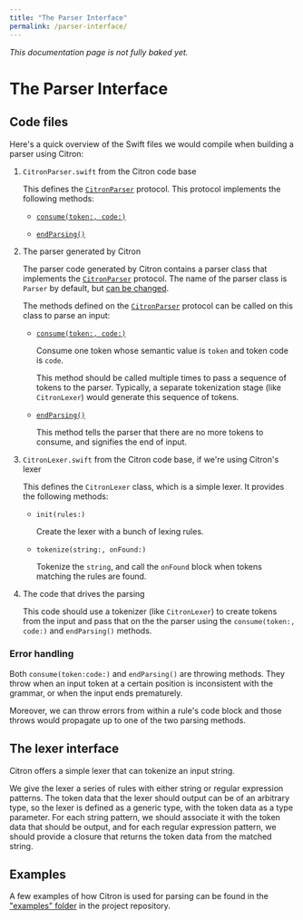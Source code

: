```yaml
---
title: "The Parser Interface"
permalink: /parser-interface/
---
```


_This documentation page is not fully baked yet._

# The Parser Interface

## Code files

Here's a quick overview of the Swift files we would compile when
building a parser using Citron:

 1. `CitronParser.swift` from the Citron code base

    This defines the [`CitronParser`] protocol. This
    protocol implements the following methods:

      - [`consume(token:, code:)`]

      - [`endParsing()`]

 2. The parser generated by Citron

    The parser code generated by Citron contains a parser class that
    implements the [`CitronParser`] protocol. The name of the parser class
    is `Parser` by default, but [can be
    changed](../grammar-file/#class_name).

    The methods defined on the [`CitronParser`] protocol can be called on
    this class to parse an input:

      - [`consume(token:, code:)`]

        Consume one token whose semantic value is `token` and token code
        is `code`.

        This method should be called multiple times to pass a sequence
        of tokens to the parser. Typically, a separate tokenization
        stage (like `CitronLexer`) would generate this sequence of
        tokens.

      - [`endParsing()`]

        This method tells the parser that there are no more tokens to
        consume, and signifies the end of input.

 3. `CitronLexer.swift` from the Citron code base, if we're using
    Citron's lexer

    This defines the `CitronLexer` class, which is a simple lexer.
    It provides the following methods:

      - `init(rules:)`

        Create the lexer with a bunch of lexing rules.

      - `tokenize(string:, onFound:)`

        Tokenize the `string`, and call the `onFound` block when tokens
        matching the rules are found.

 4. The code that drives the parsing

    This code should use a tokenizer (like `CitronLexer`) to create tokens from
    the input and pass that on the the parser using the
    `consume(token:, code:)` and `endParsing()` methods.

[`CitronParser`]: api/CitronParser/#citronparser
[`consume(token:, code:)`]: api/CitronParser/#consumetoken-citrontoken-tokencode-citrontokencode
[`endParsing()`]: api/CitronParser/#endparsing

### Error handling

Both `consume(token:code:)` and `endParsing()` are throwing methods.
They throw when an input token at a certain position is inconsistent
with the grammar, or when the input ends prematurely.

Moreover, we can throw errors from within a rule's code block and those
throws would propagate up to one of the two parsing methods.

## The lexer interface

Citron offers a simple lexer that can tokenize an input string.

We give the lexer a series of rules with either string or regular
expression patterns. The token data that the lexer should output can be
of an arbitrary type, so the lexer is defined as a generic type, with
the token data as a type parameter. For each string pattern, we should
associate it with the token data that should be output, and for each
regular expression pattern, we should provide a closure that returns the
token data from the matched string.

## Examples

A few examples of how Citron is used for parsing can be found in the
["examples" folder][eg] in the project repository.

[eg]: https://github.com/roop/citron/tree/master/examples/

